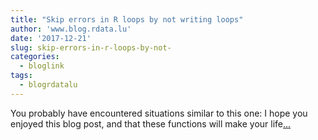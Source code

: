 ```yaml
---
title: "Skip errors in R loops by not writing loops"
author: 'www.blog.rdata.lu'
date: '2017-12-21'
slug: skip-errors-in-r-loops-by-not-
categories:
  - bloglink
tags:
  - blogrdatalu
---
```


You probably have encountered situations similar to this one: I hope you enjoyed this blog post, and that these functions will make your life[... <i class="fas fa-external-link-alt"></i>](http://www.blog.rdata.lu/post/2017-12-21-skip-errors-in-r-by-not-writing-loops/)

